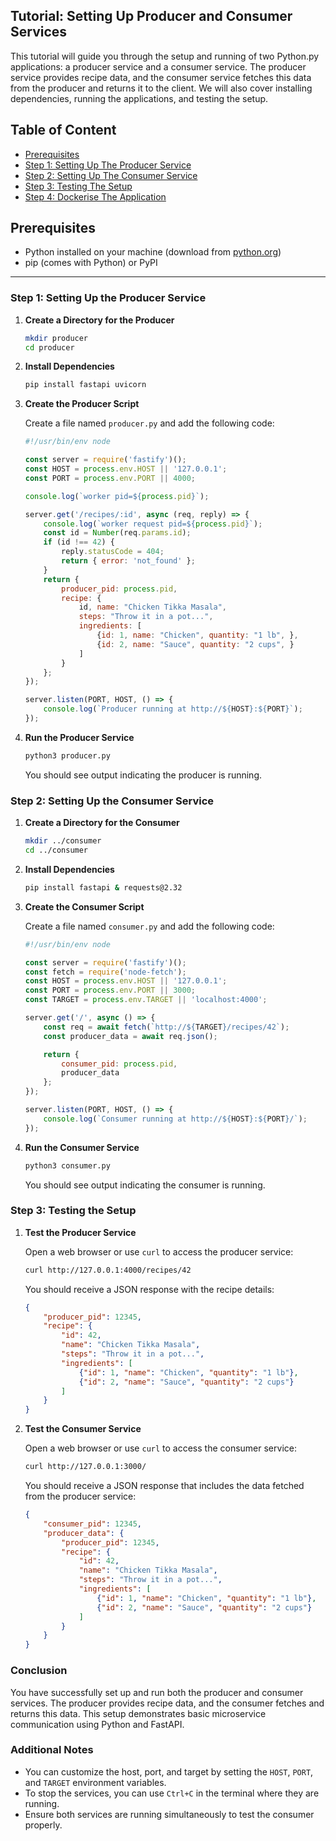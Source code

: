 ## Tutorial: Setting Up Producer and Consumer Services

This tutorial will guide you through the setup and running of two Python.py applications: a producer service and a consumer service. The producer service provides recipe data, and the consumer service fetches this data from the producer and returns it to the client. We will also cover installing dependencies, running the applications, and testing the setup.

## Table of Content
- [Prerequisites](#prerequisites)
- [Step 1: Setting Up The Producer Service](#step-1-setting-up-the-producer-service)
- [Step 2: Setting Up The Consumer Service](#step-2-setting-up-the-consumer-service)
- [Step 3: Testing The Setup](#step-3-testing-the-setup)
- [Step 4: Dockerise The Application](#step-4-dockerize-the-application)

## Prerequisites

- Python installed on your machine (download from [python.org](https://www.python.org/))
- pip (comes with Python) or PyPI

___

### Step 1: Setting Up the Producer Service

1. **Create a Directory for the Producer**

   ```bash
   mkdir producer
   cd producer
   ```

2. **Install Dependencies**

   ```bash
   pip install fastapi uvicorn
   ```

3. **Create the Producer Script**

   Create a file named `producer.py` and add the following code:

   ```javascript
   #!/usr/bin/env node

   const server = require('fastify')();
   const HOST = process.env.HOST || '127.0.0.1';
   const PORT = process.env.PORT || 4000;

   console.log(`worker pid=${process.pid}`);

   server.get('/recipes/:id', async (req, reply) => {
       console.log(`worker request pid=${process.pid}`);
       const id = Number(req.params.id);
       if (id !== 42) {
           reply.statusCode = 404;
           return { error: 'not_found' };
       }
       return {
           producer_pid: process.pid,
           recipe: {
               id, name: "Chicken Tikka Masala",
               steps: "Throw it in a pot...",
               ingredients: [
                   {id: 1, name: "Chicken", quantity: "1 lb", },
                   {id: 2, name: "Sauce", quantity: "2 cups", }
               ]
           }
       };
   });

   server.listen(PORT, HOST, () => {
       console.log(`Producer running at http://${HOST}:${PORT}`);
   });
   ```

4. **Run the Producer Service**

   ```bash
   python3 producer.py
   ```

   You should see output indicating the producer is running.

### Step 2: Setting Up the Consumer Service

1. **Create a Directory for the Consumer**

   ```bash
   mkdir ../consumer
   cd ../consumer
   ```

2. **Install Dependencies**

   ```bash
   pip install fastapi & requests@2.32
   ```

3. **Create the Consumer Script**

   Create a file named `consumer.py` and add the following code:

   ```javascript
   #!/usr/bin/env node

   const server = require('fastify')();
   const fetch = require('node-fetch');
   const HOST = process.env.HOST || '127.0.0.1';
   const PORT = process.env.PORT || 3000;
   const TARGET = process.env.TARGET || 'localhost:4000';

   server.get('/', async () => {
       const req = await fetch(`http://${TARGET}/recipes/42`);
       const producer_data = await req.json();

       return {
           consumer_pid: process.pid,
           producer_data
       };
   });

   server.listen(PORT, HOST, () => {
       console.log(`Consumer running at http://${HOST}:${PORT}/`);
   });
   ```

4. **Run the Consumer Service**

   ```bash
   python3 consumer.py
   ```

   You should see output indicating the consumer is running.

### Step 3: Testing the Setup

1. **Test the Producer Service**

   Open a web browser or use `curl` to access the producer service:

   ```bash
   curl http://127.0.0.1:4000/recipes/42
   ```

   You should receive a JSON response with the recipe details:

   ```json
   {
       "producer_pid": 12345,
       "recipe": {
           "id": 42,
           "name": "Chicken Tikka Masala",
           "steps": "Throw it in a pot...",
           "ingredients": [
               {"id": 1, "name": "Chicken", "quantity": "1 lb"},
               {"id": 2, "name": "Sauce", "quantity": "2 cups"}
           ]
       }
   }
   ```

2. **Test the Consumer Service**

   Open a web browser or use `curl` to access the consumer service:

   ```bash
   curl http://127.0.0.1:3000/
   ```

   You should receive a JSON response that includes the data fetched from the producer service:

   ```json
   {
       "consumer_pid": 12345,
       "producer_data": {
           "producer_pid": 12345,
           "recipe": {
               "id": 42,
               "name": "Chicken Tikka Masala",
               "steps": "Throw it in a pot...",
               "ingredients": [
                   {"id": 1, "name": "Chicken", "quantity": "1 lb"},
                   {"id": 2, "name": "Sauce", "quantity": "2 cups"}
               ]
           }
       }
   }
   ```

### Conclusion

You have successfully set up and run both the producer and consumer services. The producer provides recipe data, and the consumer fetches and returns this data. This setup demonstrates basic microservice communication using Python and FastAPI.

### Additional Notes

- You can customize the host, port, and target by setting the `HOST`, `PORT`, and `TARGET` environment variables.
- To stop the services, you can use `Ctrl+C` in the terminal where they are running.
- Ensure both services are running simultaneously to test the consumer properly.